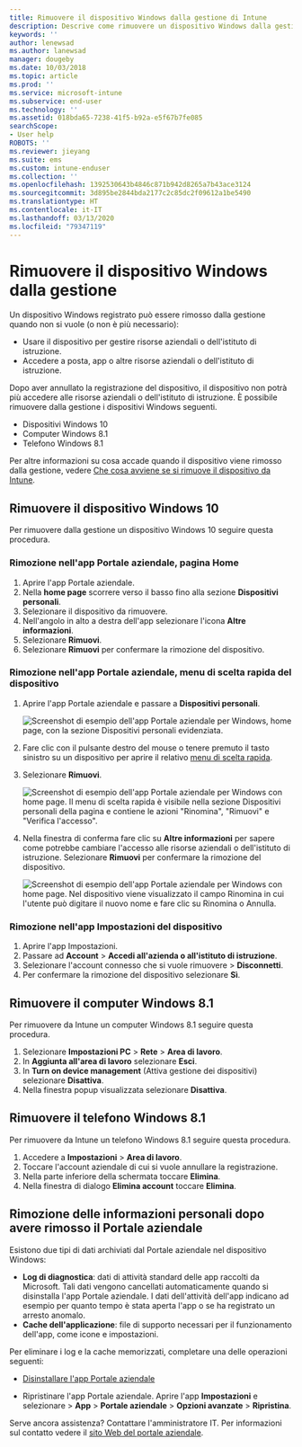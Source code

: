 ```yaml
---
title: Rimuovere il dispositivo Windows dalla gestione di Intune
description: Descrive come rimuovere un dispositivo Windows dalla gestione di Intune
keywords: ''
author: lenewsad
ms.author: lanewsad
manager: dougeby
ms.date: 10/03/2018
ms.topic: article
ms.prod: ''
ms.service: microsoft-intune
ms.subservice: end-user
ms.technology: ''
ms.assetid: 018bda65-7238-41f5-b92a-e5f67b7fe085
searchScope:
- User help
ROBOTS: ''
ms.reviewer: jieyang
ms.suite: ems
ms.custom: intune-enduser
ms.collection: ''
ms.openlocfilehash: 1392530643b4846c871b942d8265a7b43ace3124
ms.sourcegitcommit: 3d895be2844bda2177c2c85dc2f09612a1be5490
ms.translationtype: HT
ms.contentlocale: it-IT
ms.lasthandoff: 03/13/2020
ms.locfileid: "79347119"
---
```

# <a name="remove-your-windows-device-from-management"></a>Rimuovere il dispositivo Windows dalla gestione

Un dispositivo Windows registrato può essere rimosso dalla gestione quando non si vuole (o non è più necessario):  
* Usare il dispositivo per gestire risorse aziendali o dell'istituto di istruzione. 
* Accedere a posta, app o altre risorse aziendali o dell'istituto di istruzione.

Dopo aver annullato la registrazione del dispositivo, il dispositivo non potrà più accedere alle risorse aziendali o dell'istituto di istruzione. È possibile rimuovere dalla gestione i dispositivi Windows seguenti.  
* Dispositivi Windows 10 
* Computer Windows 8.1
* Telefono Windows 8.1
 
Per altre informazioni su cosa accade quando il dispositivo viene rimosso dalla gestione, vedere [Che cosa avviene se si rimuove il dispositivo da Intune](what-happens-if-you-unenroll-your-device-from-intune-windows.md).  

## <a name="remove-your-windows-10-device"></a>Rimuovere il dispositivo Windows 10
Per rimuovere dalla gestione un dispositivo Windows 10 seguire questa procedura.

### <a name="remove-in-company-portal-app-home-page"></a>Rimozione nell'app Portale aziendale, pagina **Home**  

1. Aprire l'app Portale aziendale.
2. Nella **home page** scorrere verso il basso fino alla sezione **Dispositivi personali**.
3. Selezionare il dispositivo da rimuovere.
3. Nell'angolo in alto a destra dell'app selezionare l'icona **Altre informazioni**.
4. Selezionare **Rimuovi**. 
5. Selezionare **Rimuovi** per confermare la rimozione del dispositivo.  

### <a name="remove-in-company-portal-app-device-context-menu"></a>Rimozione nell'app Portale aziendale, menu di scelta rapida del dispositivo  

1. Aprire l'app Portale aziendale e passare a **Dispositivi personali**.

    ![Screenshot di esempio dell'app Portale aziendale per Windows, home page, con la sezione Dispositivi personali evidenziata.](./media/1809_CheckAccess_Context_Select_Device.png)

2. Fare clic con il pulsante destro del mouse o tenere premuto il tasto sinistro su un dispositivo per aprire il relativo [menu di scelta rapida](https://docs.microsoft.com//windows/uwp/design/controls-and-patterns/menus).  

3. Selezionare **Rimuovi**.  

    ![Screenshot di esempio dell'app Portale aziendale per Windows con home page. Il menu di scelta rapida è visibile nella sezione **Dispositivi personali** della pagina e contiene le azioni "Rinomina", "Rimuovi" e "Verifica l'accesso".](./media/1809_DeviceContextMenu_Windows_CP.png)  

5. Nella finestra di conferma fare clic su **Altre informazioni** per sapere come potrebbe cambiare l'accesso alle risorse aziendali o dell'istituto di istruzione. Selezionare **Rimuovi** per confermare la rimozione del dispositivo.   

     ![Screenshot di esempio dell'app Portale aziendale per Windows con home page. Nel dispositivo viene visualizzato il campo Rinomina in cui l'utente può digitare il nuovo nome e fare clic su Rinomina o Annulla.](./media/1808_RemoveDevice_Popup.png)  


### <a name="remove-in-device-settings-app"></a>Rimozione nell'app Impostazioni del dispositivo
1. Aprire l'app Impostazioni. 
2. Passare ad **Account** > **Accedi all'azienda o all'istituto di istruzione**.
3. Selezionare l'account connesso che si vuole rimuovere > **Disconnetti**.
4. Per confermare la rimozione del dispositivo selezionare **Sì**.

## <a name="remove-your-windows-81-computer"></a>Rimuovere il computer Windows 8.1
Per rimuovere da Intune un computer Windows 8.1 seguire questa procedura.

1. Selezionare **Impostazioni PC** > **Rete** > **Area di lavoro**.
2. In **Aggiunta all'area di lavoro** selezionare **Esci**.
3. In **Turn on device management** (Attiva gestione dei dispositivi) selezionare **Disattiva**.
4. Nella finestra popup visualizzata selezionare **Disattiva**.

## <a name="remove-your-windows-81-phone"></a>Rimuovere il telefono Windows 8.1
Per rimuovere da Intune un telefono Windows 8.1 seguire questa procedura.

1. Accedere a **Impostazioni** > **Area di lavoro**.
2. Toccare l'account aziendale di cui si vuole annullare la registrazione.
3. Nella parte inferiore della schermata toccare **Elimina**.
4. Nella finestra di dialogo **Elimina account** toccare **Elimina**.  
## <a name="removing-your-personal-information-after-removing-the-company-portal"></a>Rimozione delle informazioni personali dopo avere rimosso il Portale aziendale  

Esistono due tipi di dati archiviati dal Portale aziendale nel dispositivo Windows:

- **Log di diagnostica**: dati di attività standard delle app raccolti da Microsoft. Tali dati vengono cancellati automaticamente quando si disinstalla l'app Portale aziendale. I dati dell'attività dell'app indicano ad esempio per quanto tempo è stata aperta l'app o se ha registrato un arresto anomalo.
- **Cache dell'applicazione**: file di supporto necessari per il funzionamento dell'app, come icone e impostazioni.

Per eliminare i log e la cache memorizzati, completare una delle operazioni seguenti:

* [Disinstallare l'app Portale aziendale](https://support.microsoft.com/help/4028003/windows-10-uninstall-apps-and-programs) 

* Ripristinare l'app Portale aziendale. Aprire l'app **Impostazioni** e selezionare > **App** > **Portale aziendale** > **Opzioni avanzate** > **Ripristina**. 

Serve ancora assistenza? Contattare l'amministratore IT. Per informazioni sul contatto vedere il [sito Web del portale aziendale](https://go.microsoft.com/fwlink/?linkid=2010980).
